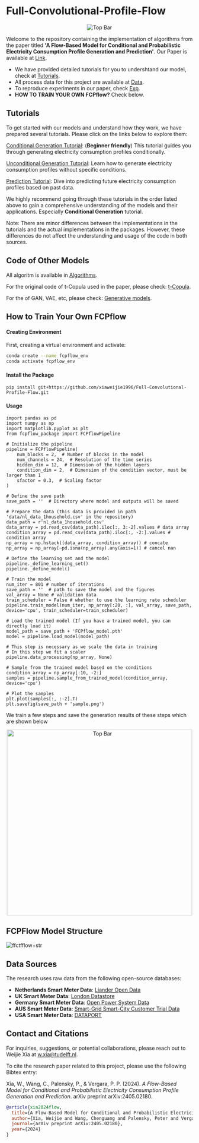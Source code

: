 # Full-Convolutional-Profile-Flow

<p align="center">
  <img src="materials/fcpflow.png" alt="Top Bar">
</p>

Welcome to the repository containing the implementation of algorithms from the paper titled **'A Flow-Based Model for Conditional and Probabilistic Electricity Consumption Profile Generation and Prediction'**. Our Paper is available at [Link](https://arxiv.org/abs/2405.02180).

- We have provided detailed tutorials for you to undershtand our model, check at [Tutorials](tutorials).
- All process data for this project are available at [Data](data).
- To reproduce experiments in our paper, check [Exp](exp).
- **HOW TO TRAIN YOUR OWN FCPflow?** Check below.

## Tutorials

To get started with our models and understand how they work, we have prepared several tutorials. Please click on the links below to explore them:

[Conditional Generation Tutorial](tutorials/tutorial_conditioanl_gen.ipynb): (**Beginner friendly**) This tutorial guides you through generating electricity consumption profiles conditionally.

[Unconditional Generation Tutorial](tutorials/tutorial_uncond_gen.ipynb): Learn how to generate electricity consumption profiles without specific conditions.

[Prediction Tutorial](tutorials/tutorial_prediction.ipynb): Dive into predicting future electricity consumption profiles based on past data.

We highly recommend going through these tutorials in the order listed above to gain a comprehensive understanding of the models and their applications. Especially **Conditional Generation** tutorial.

Note: There are minor differences between the implementations in the tutorials and the actual implementations in the packages. However, these differences do not affect the understanding and usage of the code in both sources.

## Code of Other Models

All algoritm is available in [Algorithms](alg).

For the original code of t-Copula used in the paper, please check: [t-Copula](https://github.com/MauricioSalazare/multi-copula).

For the of GAN, VAE, etc, please check: [Generative models](https://github.com/xiaweijie1996/Generative-Models-for-Customer-Profile-Generation).

## How to Train Your Own FCPflow

#### Creating Environment

First, creating a virtual environment and activate:
```bash
conda create --name fcpflow_env
conda activate fcpflow_env
```

#### Install the Package

```
pip install git+https://github.com/xiaweijie1996/Full-Convolutional-Profile-Flow.git
```
#### Usage
```
import pandas as pd
import numpy as np
import matplotlib.pyplot as plt
from fcpflow_package import FCPflowPipeline

# Initialize the pipeline
pipeline = FCPflowPipeline(
    num_blocks = 2,  # Number of blocks in the model
    num_channels = 24,  # Resolution of the time series 
    hidden_dim = 12,  # Dimension of the hidden layers
    condition_dim = 2,  # Dimension of the condition vector, must be larger than 1
    sfactor = 0.3,  # Scaling factor
)

# Define the save path
save_path = ''  # Directory where model and outputs will be saved

# Prepare the data (this data is provided in path 'data/nl_data_1household.csv' in the repository)
data_path = r'nl_data_1household.csv'
data_array = pd.read_csv(data_path).iloc[:, 3:-2].values # data array
condition_array = pd.read_csv(data_path).iloc[:, -2:].values # condition array
np_array = np.hstack((data_array, condition_array)) # concate
np_array = np_array[~pd.isna(np_array).any(axis=1)] # cancel nan

# Define the learning set and the model 
pipeline._define_learning_set()
pipeline._define_model()

# Train the model
num_iter = 801 # number of iterations
save_path = ''  # path to save the model and the figures
val_array = None # validation data
train_scheduler = False # whether to use the learning rate scheduler
pipeline.train_model(num_iter, np_array[:20, :], val_array, save_path, device='cpu', train_scheduler=train_scheduler)

# Load the trained model (If you have a trained model, you can directly load it)
model_path = save_path + 'FCPflow_model.pth'
model = pipeline.load_model(model_path)

# This step is necessary as we scale the data in training
# In this step we fit a scaler
pipeline.data_processing(np_array, None)

# Sample from the trained model based on the conditions
condition_array = np_array[:10, -2:]
samples = pipeline.sample_from_trained_model(condition_array, device='cpu')

# Plot the samples
plt.plot(samples[:, :-2].T)
plt.savefig(save_path + 'sample.png')
```

We train a few steps and save the generation results of these steps which are shown below 

<p align="center">
  <img src="materials/demo.gif" alt="Top Bar", width="500">
</p>

## FCPFlow Model Structure

![ffctfflow+str](https://github.com/xiaweijie1996/Full-Convolutional-Time-Series-Flow/assets/84010474/f29e1a10-0ae9-4a76-b20a-c9c1e5d781c3)

## Data Sources

The research uses raw data from the following open-source databases:

- **Netherlands Smart Meter Data**: [Liander Open Data](https://www.liander.nl/partners/datadiensten/open-data/data)
- **UK Smart Meter Data**: [London Datastore](https://data.london.gov.uk/dataset/smartmeter-energy-use-data-in-london-households)
- **Germany Smart Meter Data**: [Open Power System Data](https://data.open-power-system-data.org/household_data/2020-04-15)
- **AUS Smart Meter Data**: [Smart-Grid Smart-City Customer Trial Data](https://data.gov.au/dataset/ds-dga-4e21dea3-9b87-4610-94c7-15a8a77907ef/details)
- **USA Smart Meter Data**:  [DATAPORT](https://dataport.pecanstreet.org/)


## Contact and Citations
For inquiries, suggestions, or potential collaborations, please reach out to Weijie Xia at [w.xia@tudelft.nl](mailto:w.xia@tudelft.nl).

To cite the research paper related to this project, please use the following Bibtex entry:

Xia, W., Wang, C., Palensky, P., & Vergara, P. P. (2024). _A Flow-Based Model for Conditional and Probabilistic Electricity Consumption Profile Generation and Prediction_. arXiv preprint arXiv:2405.02180.

```bibtex
@article{xia2024flow,
  title={A Flow-Based Model for Conditional and Probabilistic Electricity Consumption Profile Generation and Prediction},
  author={Xia, Weijie and Wang, Chenguang and Palensky, Peter and Vergara, Pedro P},
  journal={arXiv preprint arXiv:2405.02180},
  year={2024}
}
